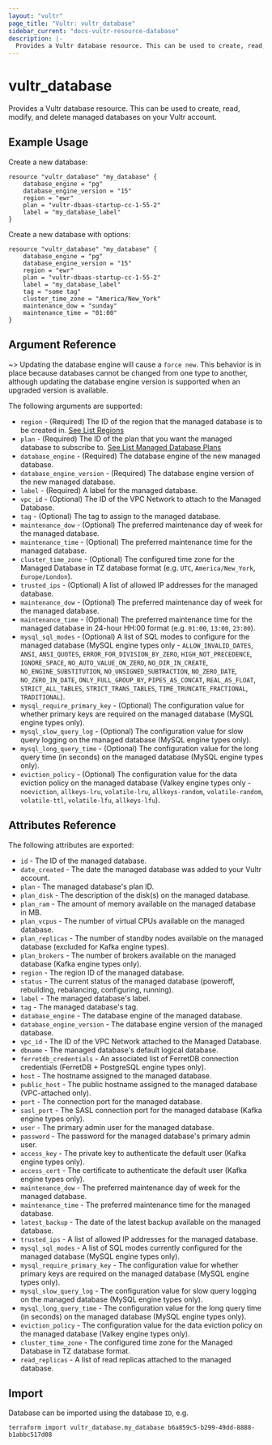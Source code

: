 ```yaml
---
layout: "vultr"
page_title: "Vultr: vultr_database"
sidebar_current: "docs-vultr-resource-database"
description: |-
  Provides a Vultr database resource. This can be used to create, read, modify, and delete managed databases on your Vultr account.
---
```


# vultr_database

Provides a Vultr database resource. This can be used to create, read, modify, and delete managed databases on your Vultr account.

## Example Usage

Create a new database:

```hcl
resource "vultr_database" "my_database" {
	database_engine = "pg"
	database_engine_version = "15"
    region = "ewr"
    plan = "vultr-dbaas-startup-cc-1-55-2"
    label = "my_database_label"
}
```

Create a new database with options:

```hcl
resource "vultr_database" "my_database" {
	database_engine = "pg"
	database_engine_version = "15"
    region = "ewr"
    plan = "vultr-dbaas-startup-cc-1-55-2"
    label = "my_database_label"
	tag = "some tag"
	cluster_time_zone = "America/New_York"
	maintenance_dow = "sunday"
	maintenance_time = "01:00"
}
```

## Argument Reference


~> Updating the database engine will cause a `force new`. This behavior is in place because databases cannot be changed from one type to another, although updating the database engine version is supported when an upgraded version is available.

The following arguments are supported:

* `region` - (Required) The ID of the region that the managed database is to be created in. [See List Regions](https://www.vultr.com/api/#operation/list-regions)
* `plan` - (Required) The ID of the plan that you want the managed database to subscribe to. [See List Managed Database Plans](https://www.vultr.com/api/#tag/managed-databases/operation/list-database-plans)
* `database_engine` - (Required) The database engine of the new managed database.
* `database_engine_version` - (Required) The database engine version of the new managed database.
* `label` - (Required) A label for the managed database.
* `vpc_id` - (Optional) The ID of the VPC Network to attach to the Managed Database.
* `tag` - (Optional) The tag to assign to the managed database.
* `maintenance_dow` - (Optional) The preferred maintenance day of week for the managed database.
* `maintenance_time` - (Optional) The preferred maintenance time for the managed database.
* `cluster_time_zone` - (Optional) The configured time zone for the Managed Database in TZ database format (e.g. `UTC`, `America/New_York`, `Europe/London`).
* `trusted_ips` - (Optional) A list of allowed IP addresses for the managed database.
* `maintenance_dow` - (Optional) The preferred maintenance day of week for the managed database.
* `maintenance_time` - (Optional) The preferred maintenance time for the managed database in 24-hour HH:00 format (e.g. `01:00`, `13:00`, `23:00`).
* `mysql_sql_modes` - (Optional) A list of SQL modes to configure for the managed database (MySQL engine types only - `ALLOW_INVALID_DATES`, `ANSI`, `ANSI_QUOTES`, `ERROR_FOR_DIVISION_BY_ZERO`, `HIGH_NOT_PRECEDENCE`, `IGNORE_SPACE`, `NO_AUTO_VALUE_ON_ZERO`, `NO_DIR_IN_CREATE`, `NO_ENGINE_SUBSTITUTION`, `NO_UNSIGNED_SUBTRACTION`, `NO_ZERO_DATE`, `NO_ZERO_IN_DATE`, `ONLY_FULL_GROUP_BY`, `PIPES_AS_CONCAT`, `REAL_AS_FLOAT`, `STRICT_ALL_TABLES`, `STRICT_TRANS_TABLES`, `TIME_TRUNCATE_FRACTIONAL`, `TRADITIONAL`).
* `mysql_require_primary_key` - (Optional) The configuration value for whether primary keys are required on the managed database (MySQL engine types only).
* `mysql_slow_query_log` - (Optional) The configuration value for slow query logging on the managed database (MySQL engine types only).
* `mysql_long_query_time` - (Optional) The configuration value for the long query time (in seconds) on the managed database (MySQL engine types only).
* `eviction_policy` - (Optional) The configuration value for the data eviction policy on the managed database (Valkey engine types only - `noeviction`, `allkeys-lru`, `volatile-lru`, `allkeys-random`, `volatile-random`, `volatile-ttl`, `volatile-lfu`, `allkeys-lfu`).

## Attributes Reference

The following attributes are exported:

* `id` - The ID of the managed database.
* `date_created` - The date the managed database was added to your Vultr account.
* `plan` - The managed database's plan ID.
* `plan_disk` - The description of the disk(s) on the managed database.
* `plan_ram` - The amount of memory available on the managed database in MB.
* `plan_vcpus` - The number of virtual CPUs available on the managed database.
* `plan_replicas` - The number of standby nodes available on the managed database (excluded for Kafka engine types).
* `plan_brokers` - The number of brokers available on the managed database (Kafka engine types only).
* `region` - The region ID of the managed database.
* `status` - The current status of the managed database (poweroff, rebuilding, rebalancing, configuring, running).
* `label` - The managed database's label.
* `tag` - The managed database's tag.
* `database_engine` - The database engine of the managed database.
* `database_engine_version` - The database engine version of the managed database.
* `vpc_id` - The ID of the VPC Network attached to the Managed Database.
* `dbname` - The managed database's default logical database.
* `ferretdb_credentials` - An associated list of FerretDB connection credentials (FerretDB + PostgreSQL engine types only).
* `host` - The hostname assigned to the managed database.
* `public_host` - The public hostname assigned to the managed database (VPC-attached only).
* `port` - The connection port for the managed database.
* `sasl_port` - The SASL connection port for the managed database (Kafka engine types only).
* `user` - The primary admin user for the managed database.
* `password` - The password for the managed database's primary admin user.
* `access_key` - The private key to authenticate the default user (Kafka engine types only).
* `access_cert` - The certificate to authenticate the default user (Kafka engine types only).
* `maintenance_dow` - The preferred maintenance day of week for the managed database.
* `maintenance_time` - The preferred maintenance time for the managed database.
* `latest_backup` - The date of the latest backup available on the managed database.
* `trusted_ips` - A list of allowed IP addresses for the managed database.
* `mysql_sql_modes` - A list of SQL modes currently configured for the managed database (MySQL engine types only).
* `mysql_require_primary_key` - The configuration value for whether primary keys are required on the managed database (MySQL engine types only).
* `mysql_slow_query_log` - The configuration value for slow query logging on the managed database (MySQL engine types only).
* `mysql_long_query_time` - The configuration value for the long query time (in seconds) on the managed database (MySQL engine types only).
* `eviction_policy` - The configuration value for the data eviction policy on the managed database (Valkey engine types only).
* `cluster_time_zone` - The configured time zone for the Managed Database in TZ database format.
* `read_replicas` - A list of read replicas attached to the managed database.


## Import

Database can be imported using the database `ID`, e.g.

```
terraform import vultr_database.my_database b6a859c5-b299-49dd-8888-b1abbc517d08
```
